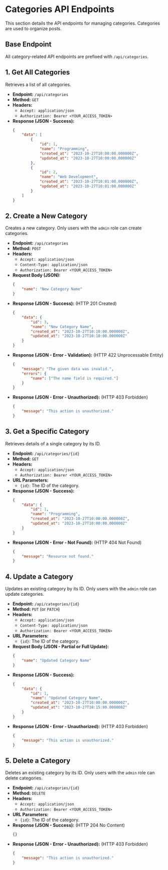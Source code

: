 # Categories API Endpoints

This section details the API endpoints for managing categories. Categories are used to organize posts.

## Base Endpoint

All category-related API endpoints are prefixed with `/api/categories`.

## 1. Get All Categories

Retrieves a list of all categories.

*   **Endpoint:** `/api/categories`
*   **Method:** `GET`
*   **Headers:**
    *   `Accept: application/json`
    *   `Authorization: Bearer <YOUR_ACCESS_TOKEN>`
*   **Response (JSON - Success):**
    ```json
    {
        "data": [
            {
                "id": 1,
                "name": "Programming",
                "created_at": "2023-10-27T10:00:00.000000Z",
                "updated_at": "2023-10-27T10:00:00.000000Z"
            },
            {
                "id": 2,
                "name": "Web Development",
                "created_at": "2023-10-27T10:01:00.000000Z",
                "updated_at": "2023-10-27T10:01:00.000000Z"
            }
        ]
    }
    ```

## 2. Create a New Category

Creates a new category. Only users with the `admin` role can create categories.

*   **Endpoint:** `/api/categories`
*   **Method:** `POST`
*   **Headers:**
    *   `Accept: application/json`
    *   `Content-Type: application/json`
    *   `Authorization: Bearer <YOUR_ACCESS_TOKEN>`
*   **Request Body (JSON):**
    ```json
    {
        "name": "New Category Name"
    }
    ```
*   **Response (JSON - Success):** (HTTP 201 Created)
    ```json
    {
        "data": {
            "id": 3,
            "name": "New Category Name",
            "created_at": "2023-10-27T10:10:00.000000Z",
            "updated_at": "2023-10-27T10:10:00.000000Z"
        }
    }
    ```
*   **Response (JSON - Error - Validation):** (HTTP 422 Unprocessable Entity)
    ```json
    {
        "message": "The given data was invalid.",
        "errors": {
            "name": ["The name field is required."]
        }
    }
    ```
*   **Response (JSON - Error - Unauthorized):** (HTTP 403 Forbidden)
    ```json
    {
        "message": "This action is unauthorized."
    }
    ```

## 3. Get a Specific Category

Retrieves details of a single category by its ID.

*   **Endpoint:** `/api/categories/{id}`
*   **Method:** `GET`
*   **Headers:**
    *   `Accept: application/json`
    *   `Authorization: Bearer <YOUR_ACCESS_TOKEN>`
*   **URL Parameters:**
    *   `{id}`: The ID of the category.
*   **Response (JSON - Success):**
    ```json
    {
        "data": {
            "id": 1,
            "name": "Programming",
            "created_at": "2023-10-27T10:00:00.000000Z",
            "updated_at": "2023-10-27T10:00:00.000000Z"
        }
    }
    ```
*   **Response (JSON - Error - Not Found):** (HTTP 404 Not Found)
    ```json
    {
        "message": "Resource not found."
    }
    ```

## 4. Update a Category

Updates an existing category by its ID. Only users with the `admin` role can update categories.

*   **Endpoint:** `/api/categories/{id}`
*   **Method:** `PUT` (or `PATCH`)
*   **Headers:**
    *   `Accept: application/json`
    *   `Content-Type: application/json`
    *   `Authorization: Bearer <YOUR_ACCESS_TOKEN>`
*   **URL Parameters:**
    *   `{id}`: The ID of the category.
*   **Request Body (JSON - Partial or Full Update):**
    ```json
    {
        "name": "Updated Category Name"
    }
    ```
*   **Response (JSON - Success):**
    ```json
    {
        "data": {
            "id": 1,
            "name": "Updated Category Name",
            "created_at": "2023-10-27T10:00:00.000000Z",
            "updated_at": "2023-10-27T10:15:00.000000Z"
        }
    }
    ```
*   **Response (JSON - Error - Unauthorized):** (HTTP 403 Forbidden)
    ```json
    {
        "message": "This action is unauthorized."
    }
    ```

## 5. Delete a Category

Deletes an existing category by its ID. Only users with the `admin` role can delete categories.

*   **Endpoint:** `/api/categories/{id}`
*   **Method:** `DELETE`
*   **Headers:**
    *   `Accept: application/json`
    *   `Authorization: Bearer <YOUR_ACCESS_TOKEN>`
*   **URL Parameters:**
    *   `{id}`: The ID of the category.
*   **Response (JSON - Success):** (HTTP 204 No Content)
    ```json
    {}
    ```
*   **Response (JSON - Error - Unauthorized):** (HTTP 403 Forbidden)
    ```json
    {
        "message": "This action is unauthorized."
    }
    ``` 